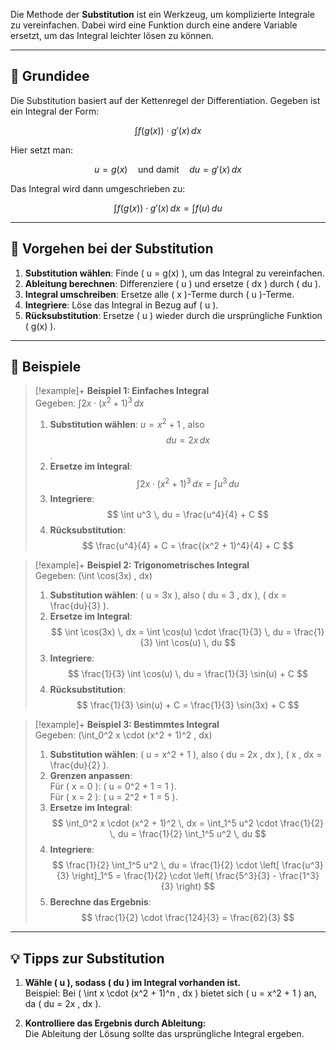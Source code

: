 Die Methode der **Substitution** ist ein Werkzeug, um komplizierte Integrale zu vereinfachen. Dabei wird eine Funktion durch eine andere Variable ersetzt, um das Integral leichter lösen zu können.

---

## 📘 Grundidee

Die Substitution basiert auf der Kettenregel der Differentiation. Gegeben ist ein Integral der Form:

$$
\int f(g(x)) \cdot g'(x) \, dx
$$

Hier setzt man:

$$
u = g(x) \quad \text{und damit} \quad du = g'(x) \, dx
$$

Das Integral wird dann umgeschrieben zu:

$$
\int f(g(x)) \cdot g'(x) \, dx = \int f(u) \, du
$$

---

## 🚦 Vorgehen bei der Substitution

1. **Substitution wählen**: Finde \( u = g(x) \), um das Integral zu vereinfachen.
2. **Ableitung berechnen**: Differenziere \( u \) und ersetze \( dx \) durch \( du \).
3. **Integral umschreiben**: Ersetze alle \( x \)-Terme durch \( u \)-Terme.
4. **Integriere**: Löse das Integral in Bezug auf \( u \).
5. **Rücksubstitution**: Ersetze \( u \) wieder durch die ursprüngliche Funktion \( g(x) \).

---

## 🧮 Beispiele

> [!example]+ **Beispiel 1: Einfaches Integral**  
> Gegeben: $\int 2x \cdot (x^2 + 1)^3 \, dx$
> 1. **Substitution wählen**:  $u = x^2 + 1$ , also $$du = 2x \, dx $$.  
> 2. **Ersetze im Integral**:  
>    $$
>    \int 2x \cdot (x^2 + 1)^3 \, dx = \int u^3 \, du
>    $$
> 3. **Integriere**:  
>    $$
>    \int u^3 \, du = \frac{u^4}{4} + C
>    $$
> 4. **Rücksubstitution**:  
>    $$
>    \frac{u^4}{4} + C = \frac{(x^2 + 1)^4}{4} + C
>    $$

> [!example]+ **Beispiel 2: Trigonometrisches Integral**  
> Gegeben: \(\int \cos(3x) \, dx\)  
> 1. **Substitution wählen**: \( u = 3x \), also \( du = 3 \, dx \), \( dx = \frac{du}{3} \).  
> 2. **Ersetze im Integral**:  
>    $$
>    \int \cos(3x) \, dx = \int \cos(u) \cdot \frac{1}{3} \, du = \frac{1}{3} \int \cos(u) \, du
>    $$
> 3. **Integriere**:  
>    $$
>    \frac{1}{3} \int \cos(u) \, du = \frac{1}{3} \sin(u) + C
>    $$
> 4. **Rücksubstitution**:  
>    $$
>    \frac{1}{3} \sin(u) + C = \frac{1}{3} \sin(3x) + C
>    $$

> [!example]+ **Beispiel 3: Bestimmtes Integral**  
> Gegeben: \(\int_0^2 x \cdot (x^2 + 1)^2 \, dx\)  
> 1. **Substitution wählen**: \( u = x^2 + 1 \), also \( du = 2x \, dx \), \( x \, dx = \frac{du}{2} \).  
> 2. **Grenzen anpassen**:  
>    Für \( x = 0 \): \( u = 0^2 + 1 = 1 \).  
>    Für \( x = 2 \): \( u = 2^2 + 1 = 5 \).  
> 3. **Ersetze im Integral**:  
>    $$
>    \int_0^2 x \cdot (x^2 + 1)^2 \, dx = \int_1^5 u^2 \cdot \frac{1}{2} \, du = \frac{1}{2} \int_1^5 u^2 \, du
>    $$
> 4. **Integriere**:  
>    $$
>    \frac{1}{2} \int_1^5 u^2 \, du = \frac{1}{2} \cdot \left[ \frac{u^3}{3} \right]_1^5 = \frac{1}{2} \cdot \left( \frac{5^3}{3} - \frac{1^3}{3} \right)
>    $$
> 5. **Berechne das Ergebnis**:  
>    $$
>    \frac{1}{2} \cdot \frac{124}{3} = \frac{62}{3}
>    $$

---

## 💡 Tipps zur Substitution

1. **Wähle \( u \), sodass \( du \) im Integral vorhanden ist.**  
   Beispiel: Bei \( \int x \cdot (x^2 + 1)^n \, dx \) bietet sich \( u = x^2 + 1 \) an, da \( du = 2x \, dx \).

2. **Kontrolliere das Ergebnis durch Ableitung:**  
   Die Ableitung der Lösung sollte das ursprüngliche Integral ergeben.
